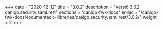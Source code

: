 +++
date        = "2020-12-12"
title       = "3.0.2"
description = "Versió 3.0.2 canigo.security.saml.rest"
sections    = "canigo-fwk-docs"
enllac		= "/canigo-fwk-docs/documentacio-llibreries/canigo.security.saml.rest/3.0.2/"
weight		= 2
+++
